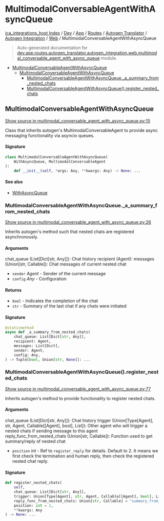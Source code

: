 # MultimodalConversableAgentWithAsyncQueue

[ica_integrations_host Index](../../../../../../README.md#ica_integrations_host-index) / [Dev](../../../../../index.md#dev) / [App](../../../../index.md#app) / [Routes](../../../index.md#routes) / [Autogen Translator](../../index.md#autogen-translator) / [Autogen Integration](../index.md#autogen-integration) / [Web](./index.md#web) / MultimodalConversableAgentWithAsyncQueue

> Auto-generated documentation for [dev.app.routes.autogen_translator.autogen_integration.web.multimodal_conversable_agent_with_async_queue](https://github.com/destiny/ica_integrations_host/blob/main/dev/app/routes/autogen_translator/autogen_integration/web/multimodal_conversable_agent_with_async_queue.py) module.

- [MultimodalConversableAgentWithAsyncQueue](#multimodalconversableagentwithasyncqueue)
  - [MultimodalConversableAgentWithAsyncQueue](#multimodalconversableagentwithasyncqueue-1)
    - [MultimodalConversableAgentWithAsyncQueue._a_summary_from_nested_chats](#multimodalconversableagentwithasyncqueue_a_summary_from_nested_chats)
    - [MultimodalConversableAgentWithAsyncQueue().register_nested_chats](#multimodalconversableagentwithasyncqueue()register_nested_chats)

## MultimodalConversableAgentWithAsyncQueue

[Show source in multimodal_conversable_agent_with_async_queue.py:15](https://github.com/destiny/ica_integrations_host/blob/main/dev/app/routes/autogen_translator/autogen_integration/web/multimodal_conversable_agent_with_async_queue.py#L15)

Class that inherits autogen's MultimodalConversableAgent to provide async messaging functionality via asyncio
queues.

#### Signature

```python
class MultimodalConversableAgentWithAsyncQueue(
    WithAsyncQueue, MultimodalConversableAgent
):
    def __init__(self, *args: Any, **kwargs: Any) -> None: ...
```

#### See also

- [WithAsyncQueue](./with_async_queue.md#withasyncqueue)

### MultimodalConversableAgentWithAsyncQueue._a_summary_from_nested_chats

[Show source in multimodal_conversable_agent_with_async_queue.py:26](https://github.com/destiny/ica_integrations_host/blob/main/dev/app/routes/autogen_translator/autogen_integration/web/multimodal_conversable_agent_with_async_queue.py#L26)

Inherits autogen's method such that nested chats are registered asynchronously.

#### Arguments

chat_queue (List[Dict[str, Any]]): Chat history
recipient (Agent):
messages (Union[str, Callable]): Chat messages of current nested chat
- `sender` *Agent* - Sender of the current message
- `config` *Any* - Configuration

#### Returns

- `bool` - Indicates the completion of the chat
- `str` - Summary of the last chat if any chats were initiated

#### Signature

```python
@staticmethod
async def _a_summary_from_nested_chats(
    chat_queue: List[Dict[str, Any]],
    recipient: Agent,
    messages: List[Dict],
    sender: Agent,
    config: Any,
) -> Tuple[bool, Union[str, None]]: ...
```

### MultimodalConversableAgentWithAsyncQueue().register_nested_chats

[Show source in multimodal_conversable_agent_with_async_queue.py:77](https://github.com/destiny/ica_integrations_host/blob/main/dev/app/routes/autogen_translator/autogen_integration/web/multimodal_conversable_agent_with_async_queue.py#L77)

Inherits autogen's method to provide functionality to register nested chats.

#### Arguments

chat_queue (List[Dict[str, Any]]): Chat history
trigger (Union[Type[Agent], str, Agent, Callable[[Agent], bool], List]): Other agent who will trigger a nested chats if sending message to this agent
reply_func_from_nested_chats (Union[str, Callable]): Function used to get summary/reply of nested chat
- `position` *int* - Ref to `register_reply` for details. Default to 2. It means we first check the termination and human reply, then check the registered nested chat reply.

#### Signature

```python
def register_nested_chats(
    self,
    chat_queue: List[Dict[str, Any]],
    trigger: Union[Type[Agent], str, Agent, Callable[[Agent], bool], List],
    reply_func_from_nested_chats: Union[str, Callable] = "summary_from_nested_chats",
    position: int = 2,
    **kwargs: Any
) -> None: ...
```
